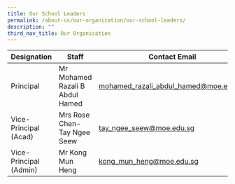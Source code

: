 ```yaml
---
title: Our School Leaders
permalink: /about-us/our-organization/our-school-leaders/
description: ""
third_nav_title: Our Organisation
---
```

| Designation | Staff | Contact Email |
| -------- | -------- | -------- |
| Principal     | Mr Mohamed Razali B Abdul Hamed     | <mohamed_razali_abdul_hamed@moe.edu.sg>     |
| Vice-Principal (Acad)     | Mrs Rose Chen-Tay Ngee Seew     | <tay_ngee_seew@moe.edu.sg>     |
| Vice-Principal (Admin)     | Mr Kong Mun Heng     | <kong_mun_heng@moe.edu.sg>     |